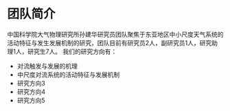 # 团队简介

中国科学院大气物理研究所孙建华研究员团队聚焦于东亚地区中小尺度天气系统的活动特征与发生发展机制的研究，团队目前有研究员2人，副研究员1人，研究助理1人，研究生7人。
我们的研究方向有：

- 对流触发与发展的机理
- 中尺度对流系统的活动特征与发展机制
- 研究方向3
- 研究方向4
- 研究方向5
<br><br><br>
